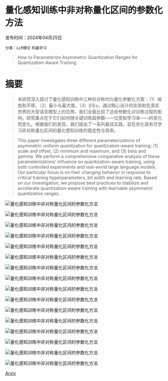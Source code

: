 # 量化感知训练中非对称量化区间的参数化方法

发布时间：2024年04月25日

`分类：LLM理论` `机器学习`

> How to Parameterize Asymmetric Quantization Ranges for Quantization-Aware Training

# 摘要

> 本研究深入探讨了量化感知训练中三种非对称均匀量化参数化方案：（1）缩放和平移，（2）最小与最大值，（3）β与γ。通过精心设计的实验和在真实世界的大型语言模型上的应用，我们全面比较了这些参数化对训练过程的影响。研究重点在于它们如何随关键训练超参数——位宽和学习率——的变化而变化。根据我们的发现，我们提出了一系列最佳实践，旨在优化具有可学习非对称量化区间的量化感知训练的稳定性与效率。

> This paper investigates three different parameterizations of asymmetric uniform quantization for quantization-aware training: (1) scale and offset, (2) minimum and maximum, and (3) beta and gamma. We perform a comprehensive comparative analysis of these parameterizations' influence on quantization-aware training, using both controlled experiments and real-world large language models. Our particular focus is on their changing behavior in response to critical training hyperparameters, bit width and learning rate. Based on our investigation, we propose best practices to stabilize and accelerate quantization-aware training with learnable asymmetric quantization ranges.

![量化感知训练中非对称量化区间的参数化方法](../../..//opt/data/Projects/HuggingArxiv/paper_images/2404.16898/fig1.png)

![量化感知训练中非对称量化区间的参数化方法](../../..//opt/data/Projects/HuggingArxiv/paper_images/2404.16898/fig2.png)

![量化感知训练中非对称量化区间的参数化方法](../../..//opt/data/Projects/HuggingArxiv/paper_images/2404.16898/sz_mm_adam_3_norm.png)

![量化感知训练中非对称量化区间的参数化方法](../../..//opt/data/Projects/HuggingArxiv/paper_images/2404.16898/sz_mm_adam_10_norm.png)

![量化感知训练中非对称量化区间的参数化方法](../../..//opt/data/Projects/HuggingArxiv/paper_images/2404.16898/fig4_1.png)

![量化感知训练中非对称量化区间的参数化方法](../../..//opt/data/Projects/HuggingArxiv/paper_images/2404.16898/fig4_2.png)

![量化感知训练中非对称量化区间的参数化方法](../../..//opt/data/Projects/HuggingArxiv/paper_images/2404.16898/ext_mm_vs_bg_b3.png)

![量化感知训练中非对称量化区间的参数化方法](../../..//opt/data/Projects/HuggingArxiv/paper_images/2404.16898/ext_mm_vs_bg_b10.png)

![量化感知训练中非对称量化区间的参数化方法](../../..//opt/data/Projects/HuggingArxiv/paper_images/2404.16898/sz_asz1_asz2_ksz_b3.png)

![量化感知训练中非对称量化区间的参数化方法](../../..//opt/data/Projects/HuggingArxiv/paper_images/2404.16898/sz_asz1_asz2_ksz_b10.png)

![量化感知训练中非对称量化区间的参数化方法](../../..//opt/data/Projects/HuggingArxiv/paper_images/2404.16898/sym_all.png)

![量化感知训练中非对称量化区间的参数化方法](../../..//opt/data/Projects/HuggingArxiv/paper_images/2404.16898/sym_scale.png)

![量化感知训练中非对称量化区间的参数化方法](../../..//opt/data/Projects/HuggingArxiv/paper_images/2404.16898/relu_sz_vs_mm_3bit_1e2.png)

![量化感知训练中非对称量化区间的参数化方法](../../..//opt/data/Projects/HuggingArxiv/paper_images/2404.16898/relu_sz_vs_mm_8bit_1e2.png)

![量化感知训练中非对称量化区间的参数化方法](../../..//opt/data/Projects/HuggingArxiv/paper_images/2404.16898/normal_4.png)

![量化感知训练中非对称量化区间的参数化方法](../../..//opt/data/Projects/HuggingArxiv/paper_images/2404.16898/normal_8.png)

[Arxiv](https://arxiv.org/abs/2404.16898)
